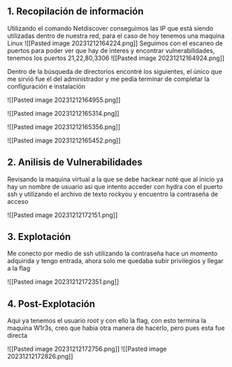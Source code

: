 
## 1. Recopilación de información

Utilizando el comando Netdiscover conseguimos las IP que está siendo utilizadas dentro de nuestra red, para el caso de hoy tenemos una maquina Linux
![[Pasted image 20231212164224.png]]
Seguimos con el escaneo de puertos para poder ver que hay de interes y encontrar vulnerabilidades, tenemos los puertos 21,22,80,3306 
![[Pasted image 20231212164924.png]]

Dentro de la búsqueda de directorios encontré los siguientes, el único que me sirvió fue el del administrador y me pedía terminar de completar la configuración e instalación 

![[Pasted image 20231212164955.png]]

![[Pasted image 20231212165314.png]]

![[Pasted image 20231212165356.png]]

![[Pasted image 20231212165452.png]]

## 2. Anilisis de Vulnerabilidades

Revisando la maquina virtual a la que se debe hackear noté que al inicio ya hay un nombre de usuario asi que intento acceder con hydra con el puerto ssh y utilizando el archivo de texto rockyou y encuentro la contraseña de acceso

![[Pasted image 20231212172151.png]]
## 3. Explotación 

Me conecto por medio de ssh utilizando la contraseña hace un momento adquirida y tengo entrada, ahora solo me quedaba subir privilegios y llegar a la flag

![[Pasted image 20231212172351.png]]
## 4. Post-Explotación

Aqui ya tenemos el usuario root y con ello la flag, con esto termina la maquina W1r3s, creo que habia otra manera de hacerlo, pero pues esta fue directa

![[Pasted image 20231212172756.png]]
![[Pasted image 20231212172826.png]]


